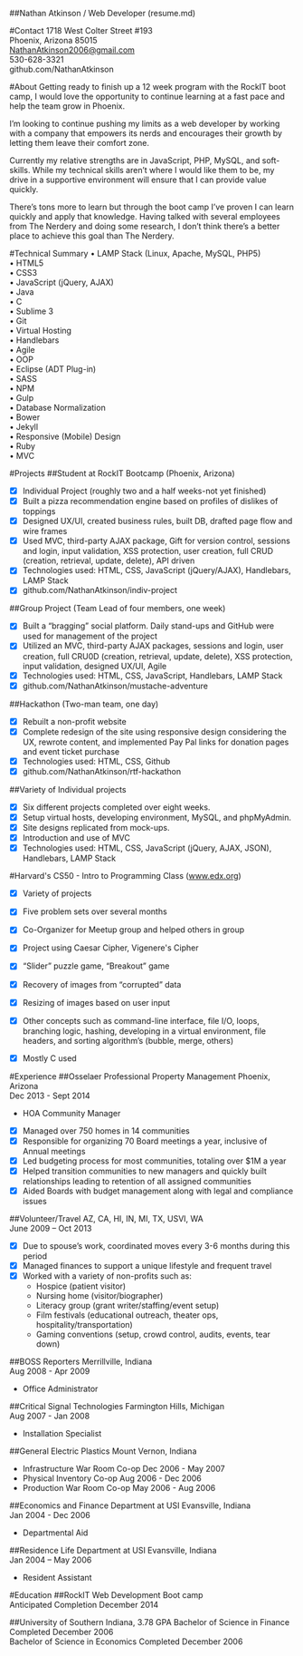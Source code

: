 ##Nathan Atkinson  / Web Developer (resume.md)

#Contact
1718 West Colter Street #193   
Phoenix, Arizona  85015   
NathanAtkinson2006@gmail.com   
530-628-3321   
github.com/NathanAtkinson


#About
Getting ready to finish up a 12 week program with the RockIT boot camp, I would love the opportunity to continue learning at a fast pace and help the team grow in Phoenix.

I’m looking to continue pushing my limits as a web developer by working with a company that empowers its nerds and encourages their growth by letting them leave their comfort zone.

Currently my relative strengths are in JavaScript, PHP, MySQL, and soft-skills.  While my technical skills aren’t where I would like them to be, my drive in a supportive environment will ensure that I can provide value quickly.

There’s tons more to learn but through the boot camp I’ve proven I can learn quickly and apply that knowledge.  Having talked with several employees from The Nerdery and doing some research, I don’t think there’s a better place to achieve this goal than The Nerdery.


#Technical Summary
• LAMP Stack (Linux, Apache, MySQL, PHP5)    
• HTML5    
• CSS3    
• JavaScript (jQuery, AJAX)    
• Java    
• C    
• Sublime 3    
• Git     
• Virtual Hosting    
• Handlebars    
• Agile    
• OOP    
• Eclipse (ADT Plug-in)      
• SASS    
• NPM   
• Gulp        
• Database Normalization   
• Bower       
• Jekyll   
• Responsive (Mobile) Design    
• Ruby   
• MVC        
        

#Projects
##Student at RockIT Bootcamp (Phoenix, Arizona)
- [x] Individual Project (roughly two and a half weeks-not yet finished)
- [x] Built a pizza recommendation engine based on profiles of dislikes of toppings
- [x] Designed UX/UI, created business rules, built DB, drafted page flow and wire frames
- [x] Used MVC, third-party AJAX package, Gift for version control, sessions and login, input validation, XSS protection, user creation, full CRUD (creation, retrieval, update, delete), API driven 
- [x] Technologies used: HTML, CSS, JavaScript (jQuery/AJAX), Handlebars, LAMP Stack
- [x] github.com/NathanAtkinson/indiv-project

##Group Project (Team Lead of four members, one week)
- [x] Built a “bragging” social platform.  Daily stand-ups and GitHub were used for management of the project
- [x] Utilized an MVC, third-party AJAX packages, sessions and login, user creation, full CRU0D (creation, retrieval, update, delete), XSS protection, input validation, designed UX/UI, Agile
- [x] Technologies used:  HTML, CSS, JavaScript, Handlebars, LAMP Stack
- [x] github.com/NathanAtkinson/mustache-adventure

##Hackathon (Two-man team, one day)
- [x] Rebuilt a non-profit website
- [x] Complete redesign of the site using responsive design considering the UX, rewrote content, and implemented Pay Pal links for donation pages and event ticket purchase
- [x] Technologies used:  HTML, CSS, Github
- [x] github.com/NathanAtkinson/rtf-hackathon

##Variety of Individual projects
- [x] Six different projects completed over eight weeks.
- [x] Setup virtual hosts, developing environment, MySQL, and phpMyAdmin.
- [x] Site designs replicated from mock-ups.
- [x] Introduction and use of MVC
- [x] Technologies used:  HTML, CSS, JavaScript (jQuery, AJAX, JSON), Handlebars, LAMP Stack

#Harvard's CS50 - Intro to Programming Class (www.edx.org)
- [x] Variety of projects 
- [x] Five problem sets over several months
- [x] Co-Organizer for Meetup group and helped others in group
- [x] Project using Caesar Cipher, Vigenere's Cipher
- [x] “Slider” puzzle game, “Breakout” game
- [x] Recovery of images from “corrupted” data
- [x] Resizing of images based on user input
- [x] Other concepts such as command-line interface, file I/O, loops, branching logic, hashing, developing in a virtual environment, file headers, and sorting algorithm’s (bubble, merge, others)
- [x] Mostly C used


#Experience
##Osselaer Professional Property Management
Phoenix, Arizona      
Dec 2013 - Sept 2014
- HOA Community Manager        
- [x] Managed over 750 homes in 14 communities 
- [x] Responsible for organizing 70 Board meetings a year, inclusive of Annual meetings
- [x] Led budgeting process for most communities, totaling over $1M a year
- [x] Helped transition communities to new managers and quickly built relationships leading to retention of all assigned communities
- [x] Aided Boards with budget management along with legal and compliance issues

##Volunteer/Travel
AZ, CA, HI, IN, MI, TX, USVI, WA     
June 2009 – Oct 2013
- [x] Due to spouse’s work, coordinated moves every 3-6 months during this period
- [x] Managed finances to support a unique lifestyle and frequent travel
- [x] Worked with a variety of non-profits such as:
  - Hospice (patient visitor)
  - Nursing home (visitor/biographer)
  - Literacy group (grant writer/staffing/event setup)
  - Film festivals (educational outreach, theater ops, hospitality/transportation)
  - Gaming conventions (setup, crowd control, audits, events, tear down)

##BOSS Reporters
Merrillville, Indiana      
Aug 2008 - Apr 2009
 - Office Administrator 
       
##Critical Signal Technologies 
Farmington Hills, Michigan       
Aug 2007 - Jan 2008
 - Installation Specialist 
       
##General Electric Plastics 
Mount Vernon, Indiana
- Infrastructure War Room Co-op        Dec 2006 - May 2007
- Physical Inventory Co-op         Aug 2006 - Dec 2006
- Production War Room Co-op        May 2006 - Aug 2006

##Economics and Finance Department at USI 
Evansville, Indiana      
Jan 2004 - Dec 2006
- Departmental Aid

##Residence Life Department at USI 
Evansville, Indiana   
Jan 2004 – May 2006
- Resident Assistant


#Education
##RockIT Web Development Boot camp          
Anticipated Completion December 2014

##University of Southern Indiana, 3.78 GPA
Bachelor of Science in Finance         Completed December 2006     
Bachelor of Science in Economics         Completed December 2006
